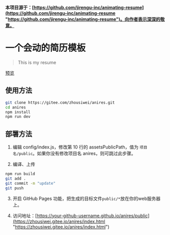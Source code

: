 ﻿**本项目源于：[https://github.com/jirengu-inc/animating-resume](https://github.com/jirengu-inc/animating-resume "https://github.com/jirengu-inc/animating-resume")。向作者表示深深的敬意。**

# 一个会动的简历模板
> This is my resume

[预览](https://zhousiwei.gitee.io/anires/index.html "https://zhousiwei.gitee.io/anires/index.html")

## 使用方法
```bash
git clone https://gitee.com/zhousiwei/anires.git
cd anires
npm install
npm run dev
```

## 部署方法

1. 编辑 config/index.js，修改第 10 行的 assetsPublicPath，值为 `项目名/public`。如果你没有修改项目名 anires，则可跳过此步骤。

2. 编译、上传
```bash
npm run build
git add .
git commit -m "update"
git push
```
3. 开启 GitHub Pages 功能，把生成的目标文件`public/*`放在你的web服务器上。

4. 访问地址：[https://your-github-username.github.io/anires/public](https://zhousiwei.gitee.io/anires/index.html "https://zhousiwei.gitee.io/anires/index.html")